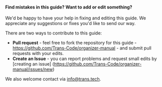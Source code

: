 #### Find mistakes in this guide? Want to add or edit something?

We'd be happy to have your help in fixing and editing this guide. We appreciate any suggestions or fixes you'd like to send our way.

There are two ways to contribute to this guide:

* __Pull request__ - feel free to fork the repository for this guide - https://github.com/Trans-Code/organizer-manual - and submit pull requests with your edits.
* __Create an Issue__ - you can report problems and request small edits by [creating an issue] (https://github.com/Trans-Code/organizer-manual/issues/new)

We also welcome contact via info@trans.tech.
